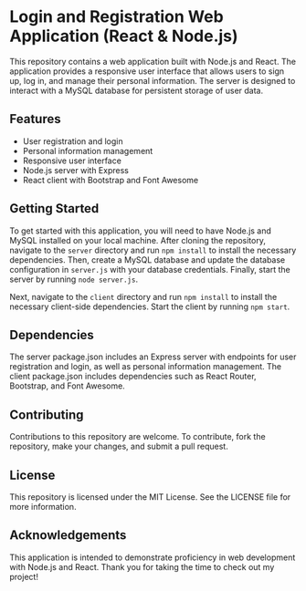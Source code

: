 # Login and Registration Web Application (React & Node.js)

This repository contains a web application built with Node.js and React. The application provides a responsive user interface that allows users to sign up, log in, and manage their personal information. The server is designed to interact with a MySQL database for persistent storage of user data.

## Features
 - User registration and login 
 - Personal information management 
 - Responsive user interface 
 - Node.js server with Express 
 - React client with Bootstrap and Font Awesome

## Getting Started

To get started with this application, you will need to have Node.js and MySQL installed on your local machine. After cloning the repository, navigate to the `server` directory and run `npm install` to install the necessary dependencies. Then, create a MySQL database and update the database configuration in `server.js` with your database credentials. Finally, start the server by running `node server.js`.

Next, navigate to the `client` directory and run `npm install` to install the necessary client-side dependencies. Start the client by running `npm start`.

## Dependencies

The server package.json includes an Express server with endpoints for user registration and login, as well as personal information management. The client package.json includes dependencies such as React Router, Bootstrap, and Font Awesome.

## Contributing

Contributions to this repository are welcome. To contribute, fork the repository, make your changes, and submit a pull request.

## License

This repository is licensed under the MIT License. See the LICENSE file for more information.

## Acknowledgements

This application is intended to demonstrate proficiency in web development with Node.js and React. Thank you for taking the time to check out my project!
